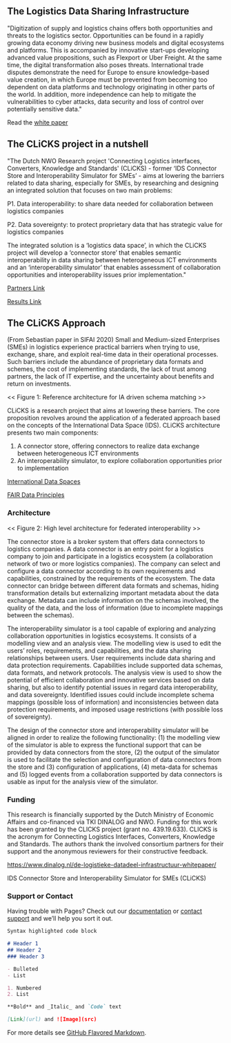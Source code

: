 ## The Logistics Data Sharing Infrastructure
"Digitization of supply and logistics chains offers both opportunities and threats to the logistics sector. Opportunities can be found in a rapidly growing data economy driving new business models and digital ecosystems and platforms. This is accompanied by innovative start-ups developing advanced value propositions, such as Flexport or Uber Freight. At the same time, the digital transformation also poses threats. International trade disputes demonstrate the need for Europe to ensure knowledge-based value creation, in which Europe must be prevented from becoming too dependent on data platforms and technology originating in other parts of the world. In addition, more independence can help to mitigate the vulnerabilities to cyber attacks, data security and loss of control over potentially sensitive data."

Read the [white paper](https://www.dinalog.nl/wp-content/uploads/2020/08/Dinalog_Whitepaper-Data-Infrastructure_DEF.pdf)

## The CLiCKS project in a nutshell
"The Dutch NWO Research project 'Connecting Logistics interfaces, Converters, Knowledge and Standards' (CLiCKS) - former ‘IDS Connector Store and Interoperability Simulator for SMEs’ - aims at lowering the barriers related to data sharing, especially for SMEs, by researching and designing an integrated solution that focuses on two main problems:

P1. Data interoperability: to share data needed for collaboration between logistics companies

P2. Data sovereignty: to protect proprietary data that has strategic value for logistics companies

The integrated solution is a ‘logistics data space’, in which the CLiCKS project will develop a ‘connector store’ that enables semantic interoperability in data sharing between heterogeneous ICT environments and an ‘interoperability simulator’ that enables assessment of collaboration opportunities and interoperability issues prior implementation."

[Partners Link](/partners)

[Results Link](/results)

## The CLiCKS Approach
(From Sebastian paper in SIFAI 2020)
Small and Medium-sized Enterprises (SMEs) in logistics experience practical barriers when trying to use, exchange, share, and exploit real-time data in their operational processes. Such barriers include the abundance of proprietary data formats and schemes, the cost of implementing standards, the lack of trust among partners, the lack of IT expertise, and the uncertainty about benefits and return on investments. 

<< Figure 1: Reference architecture for IA driven schema matching >> 

CLiCKS is a research project that aims at lowering these barriers. The core proposition revolves around the application of a federated approach based on the concepts of the International Data Space (IDS). CLiCKS  architecture presents two main components: 
1. A connector store, offering connectors to realize data exchange between heterogeneous ICT environments
2. An interoperability simulator, to explore collaboration opportunities prior to implementation 

[International Data Spaces](https://www.internationaldataspaces.org/)

[FAIR Data Principles](https://www.go-fair.org/fair-principles/)

### Architecture 

<< Figure 2: High level architecture for federated interoperability >> 

The connector store is a broker system that offers data connectors to logistics companies. A data connector is an entry point for a logistics company to join and participate in a logistics ecosystem (a collaboration network of two or more logistics companies). The company can select and configure a data connector according to its own requirements and capabilities, constrained by the requirements of the ecosystem. The data connector can bridge between different data formats and schemas, hiding transformation details but externalizing important metadata about the data exchange. Metadata can include information on the schemas involved, the quality of the data, and the loss of information (due to incomplete mappings between the schemas).

The interoperability simulator is a tool capable of exploring and analyzing collaboration opportunities in logistics ecosystems. It consists of a modelling view and an analysis view. The modelling view is used to edit the users’ roles, requirements, and capabilities, and the data sharing relationships between users. User requirements include data sharing and data protection requirements. Capabilities include supported data schemas, data formats, and network protocols. The analysis view is used to show the potential of efficient collaboration and innovative services based on data sharing, but also to identify potential issues in regard data interoperability, and data sovereignty. Identified issues could include incomplete schema mappings (possible loss of information) and inconsistencies between data protection requirements, and imposed usage restrictions (with possible loss of sovereignty).

The design of the connector store and interoperability simulator will be aligned in order to realize the following functionality: (1) the modelling view of the simulator is able to express the functional support that can be provided by data connectors from the store, (2) the output of the simulator is used to facilitate the selection and configuration of data connectors from the store and (3) configuration of applications, (4) meta-data for schemas and (5) logged events from a collaboration supported by data connectors is usable as input for the analysis view of the simulator.

### Funding 

This research is financially supported by the Dutch Ministry of Economic Affairs and co-financed via TKI DINALOG and NWO. Funding for this work has been granted by the CLICKS project (grant no. 439.19.633). CLICKS is the acronym for Connecting Logistics Interfaces, Converters, Knowledge and Standards. The authors thank the involved consortium partners for their support and the anonymous reviewers for their constructive feedback.

https://www.dinalog.nl/de-logistieke-datadeel-infrastructuur-whitepaper/

IDS Connector Store and Interoperability Simulator for SMEs (CLiCKS)

### Support or Contact

Having trouble with Pages? Check out our [documentation](https://docs.github.com/categories/github-pages-basics/) or [contact support](https://github.com/contact) and we’ll help you sort it out.


```markdown
Syntax highlighted code block

# Header 1
## Header 2
### Header 3

- Bulleted
- List

1. Numbered
2. List

**Bold** and _Italic_ and `Code` text

[Link](url) and ![Image](src)
```

For more details see [GitHub Flavored Markdown](https://guides.github.com/features/mastering-markdown/).

